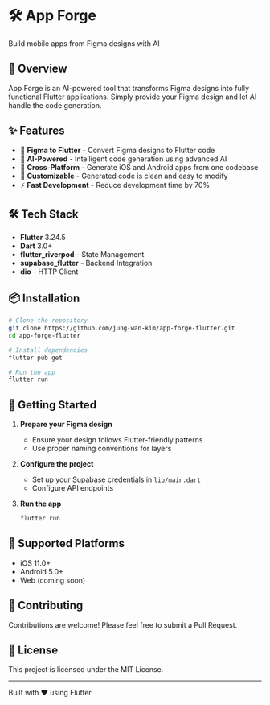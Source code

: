 # 🛠️ App Forge

Build mobile apps from Figma designs with AI

## 🚀 Overview

App Forge is an AI-powered tool that transforms Figma designs into fully functional Flutter applications. Simply provide your Figma design and let AI handle the code generation.

## ✨ Features

- 🎨 **Figma to Flutter** - Convert Figma designs to Flutter code
- 🤖 **AI-Powered** - Intelligent code generation using advanced AI
- 📱 **Cross-Platform** - Generate iOS and Android apps from one codebase
- 🔧 **Customizable** - Generated code is clean and easy to modify
- ⚡ **Fast Development** - Reduce development time by 70%

## 🛠 Tech Stack

- **Flutter** 3.24.5
- **Dart** 3.0+
- **flutter_riverpod** - State Management
- **supabase_flutter** - Backend Integration
- **dio** - HTTP Client

## 📦 Installation

```bash
# Clone the repository
git clone https://github.com/jung-wan-kim/app-forge-flutter.git
cd app-forge-flutter

# Install dependencies
flutter pub get

# Run the app
flutter run
```

## 🚀 Getting Started

1. **Prepare your Figma design**
   - Ensure your design follows Flutter-friendly patterns
   - Use proper naming conventions for layers

2. **Configure the project**
   - Set up your Supabase credentials in `lib/main.dart`
   - Configure API endpoints

3. **Run the app**
   ```bash
   flutter run
   ```

## 📱 Supported Platforms

- iOS 11.0+
- Android 5.0+
- Web (coming soon)

## 🤝 Contributing

Contributions are welcome! Please feel free to submit a Pull Request.

## 📄 License

This project is licensed under the MIT License.

---

Built with ❤️ using Flutter